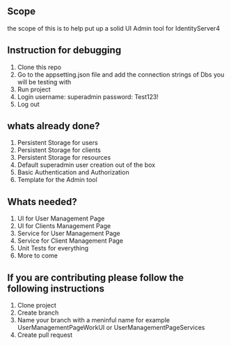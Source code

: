 ## Scope
the scope of this is to help put up a solid UI Admin tool for IdentityServer4


## Instruction for debugging
1) Clone this repo
2) Go to the appsetting.json file and add the connection strings of Dbs you will be testing with
3) Run project
4) Login username: superadmin password: Test123!
5) Log out


## whats already done?
1) Persistent Storage for users
2) Persistent Storage for clients
3) Persistent Storage for resources
4) Default superadmin user creation out of the box 
5) Basic Authentication and Authorization 
6) Template for the Admin tool

## Whats needed?
1) UI for User Management Page
2) UI for Clients Management Page
3) Service for User Management Page
4) Service for Client Management Page
5) Unit Tests for everything
6) More to come

## If you are contributing please follow the following instructions
1) Clone project
2) Create branch
3) Name your branch with a meninful name for example UserManagementPageWorkUI or UserManagementPageServices
4) Create pull request
